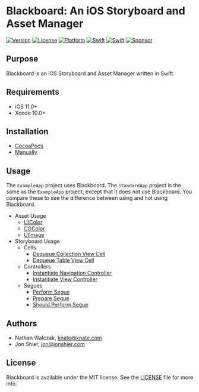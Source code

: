 # Blackboard: An iOS Storyboard and Asset Manager

[![Version](https://img.shields.io/badge/version-7.0.0-brightgreen.svg)]()
[![License](https://img.shields.io/badge/license-MIT-222222.svg)](http://opensource.org/licenses/MIT)
[![Platform](https://img.shields.io/badge/platform-ios-lightgrey.svg)](https://developer.apple.com/ios/)
[![Swift](https://img.shields.io/badge/swift-4.2-yellow.svg)](https://swift.org)
[![Swift](https://img.shields.io/badge/swift-5.0-yellow.svg)](https://swift.org)
[![Sponsor](https://img.shields.io/badge/Sponsor-Detroit%20Labs-000000.svg)](http://www.detroitlabs.com/)

## Purpose

Blackboard is an iOS Storyboard and Asset Manager written in Swift.

## Requirements

- iOS 11.0+
- Xcode 10.0+

## Installation

- [CocoaPods](/README/Installation/CocoaPods.md)
- [Manually](/README/Installation/Manually.md)

## Usage

The `ExampleApp` project uses Blackboard.
The `StandardApp` project is the same as the `ExampleApp` project, except that it does not use Blackboard.
You compare these to see the difference between using and not using Blackboard.

- Asset Usage
  - [UIColor](/README/Usage/UIColor.md)
  - [CGColor](/README/Usage/CGColor.md)
  - [UIImage](/README/Usage/UIImage.md)
- Storyboard Usage
  - Cells
    - [Dequeue Collection View Cell](/README/Usage/UICollectionViewCell.md)
    - [Dequeue Table View Cell](/README/Usage/UITableViewCell.md)
  - Controllers
    - [Instantiate Navigation Controller](/README/Usage/UINavigationController.md)
    - [Instantiate View Controller](/README/Usage/UIViewController.md)
  - Segues
    - [Perform Segue](/README/Usage/UIStoryboardSeguePerform.md)
    - [Prepare Segue](/README/Usage/UIStoryboardSeguePrepare.md)
    - [Should Perform Segue](/README/Usage/UIStoryboardSegueShouldPerform.md)

## Authors

- Nathan Walczak, knate@knate.com
- Jon Shier, jon@jonshier.com

## License

Blackboard is available under the MIT license. See the [LICENSE](LICENSE) file for more info.
